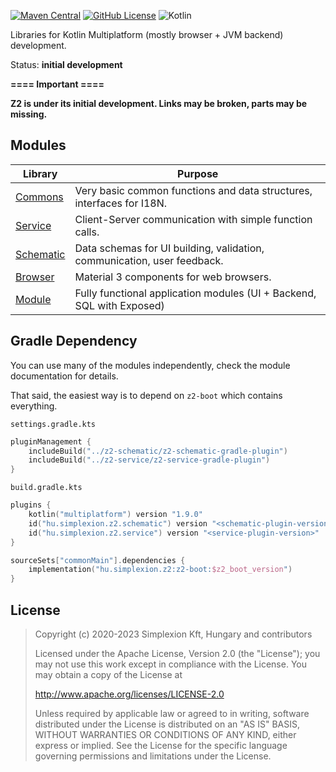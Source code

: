[![Maven Central](https://img.shields.io/maven-central/v/hu.simplexion.z2/z2-boot)](https://mvnrepository.com/artifact/hu.simplexion.z2/z2-boot)
[![GitHub License](https://img.shields.io/badge/license-Apache%20License%202.0-blue.svg?style=flat)](http://www.apache.org/licenses/LICENSE-2.0)
![Kotlin](https://img.shields.io/github/languages/top/spxbhuhb/z2)

Libraries for Kotlin Multiplatform (mostly browser + JVM backend) development.

Status: **initial development**

**====  Important ====**

**Z2 is under its initial development. Links may be broken, parts may be missing.**

## Modules

| Library                   | Purpose                                                                 |
|---------------------------|-------------------------------------------------------------------------|
| [Commons](z2-commons)     | Very basic common functions and data structures, interfaces for I18N.   |
| [Service](z2-service)     | Client-Server communication with simple function calls.                 |
| [Schematic](z2-schematic) | Data schemas for UI building, validation, communication, user feedback. |
| [Browser](z2-browser)     | Material 3 components for web browsers.                                 |
| [Module](z2-module)       | Fully functional application modules (UI + Backend, SQL with Exposed)   |

## Gradle Dependency

You can use many of the modules independently, check the module documentation for details.

That said, the easiest way is to depend on `z2-boot` which contains everything.

`settings.gradle.kts`

```kotlin
pluginManagement {
    includeBuild("../z2-schematic/z2-schematic-gradle-plugin")
    includeBuild("../z2-service/z2-service-gradle-plugin")
}
```

`build.gradle.kts`

```kotlin
plugins {
    kotlin("multiplatform") version "1.9.0"
    id("hu.simplexion.z2.schematic") version "<schematic-plugin-version>"
    id("hu.simplexion.z2.service") version "<service-plugin-version>"
}
```

```kotlin
sourceSets["commonMain"].dependencies {
    implementation("hu.simplexion.z2:z2-boot:$z2_boot_version")
}
```

## License

> Copyright (c) 2020-2023 Simplexion Kft, Hungary and contributors
>
> Licensed under the Apache License, Version 2.0 (the "License");
> you may not use this work except in compliance with the License.
> You may obtain a copy of the License at
>
>    http://www.apache.org/licenses/LICENSE-2.0
>
> Unless required by applicable law or agreed to in writing, software
> distributed under the License is distributed on an "AS IS" BASIS,
> WITHOUT WARRANTIES OR CONDITIONS OF ANY KIND, either express or implied.
> See the License for the specific language governing permissions and
> limitations under the License.
